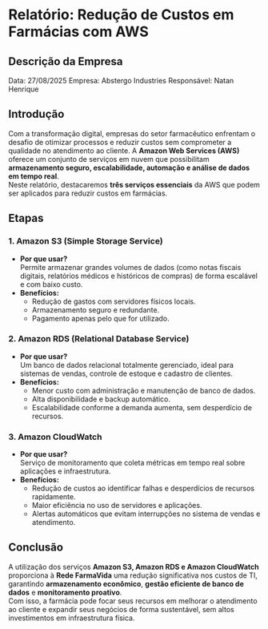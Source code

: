 # Relatório: Redução de Custos em Farmácias com AWS

## Descrição da Empresa
Data: 27/08/2025
Empresa: Abstergo Industries
Responsável: Natan Henrique


## Introdução
Com a transformação digital, empresas do setor farmacêutico enfrentam o desafio de otimizar processos e reduzir custos sem comprometer a qualidade no atendimento ao cliente. A **Amazon Web Services (AWS)** oferece um conjunto de serviços em nuvem que possibilitam **armazenamento seguro, escalabilidade, automação e análise de dados em tempo real**.  
Neste relatório, destacaremos **três serviços essenciais** da AWS que podem ser aplicados para reduzir custos em farmácias.

## Etapas

### 1. **Amazon S3 (Simple Storage Service)**
- **Por que usar?**  
  Permite armazenar grandes volumes de dados (como notas fiscais digitais, relatórios médicos e históricos de compras) de forma escalável e com baixo custo.
- **Benefícios:**  
  - Redução de gastos com servidores físicos locais.  
  - Armazenamento seguro e redundante.  
  - Pagamento apenas pelo que for utilizado.  

### 2. **Amazon RDS (Relational Database Service)**
- **Por que usar?**  
  Um banco de dados relacional totalmente gerenciado, ideal para sistemas de vendas, controle de estoque e cadastro de clientes.
- **Benefícios:**  
  - Menor custo com administração e manutenção de banco de dados.  
  - Alta disponibilidade e backup automático.  
  - Escalabilidade conforme a demanda aumenta, sem desperdício de recursos.  

### 3. **Amazon CloudWatch**
- **Por que usar?**  
  Serviço de monitoramento que coleta métricas em tempo real sobre aplicações e infraestrutura.
- **Benefícios:**  
  - Redução de custos ao identificar falhas e desperdícios de recursos rapidamente.  
  - Maior eficiência no uso de servidores e aplicações.  
  - Alertas automáticos que evitam interrupções no sistema de vendas e atendimento.  

## Conclusão
A utilização dos serviços **Amazon S3, Amazon RDS e Amazon CloudWatch** proporciona à **Rede FarmaVida** uma redução significativa nos custos de TI, garantindo **armazenamento econômico**, **gestão eficiente de banco de dados** e **monitoramento proativo**.  
Com isso, a farmácia pode focar seus recursos em melhorar o atendimento ao cliente e expandir seus negócios de forma sustentável, sem altos investimentos em infraestrutura física.
